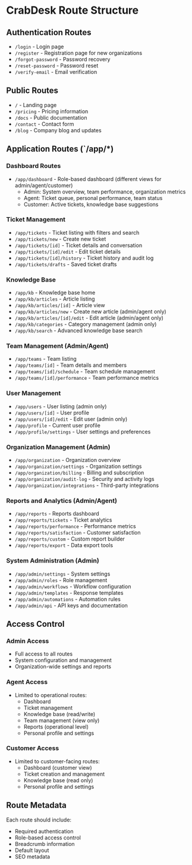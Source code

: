 # CrabDesk Route Structure

## Authentication Routes
- `/login` - Login page
- `/register` - Registration page for new organizations
- `/forgot-password` - Password recovery
- `/reset-password` - Password reset
- `/verify-email` - Email verification

## Public Routes
- `/` - Landing page
- `/pricing` - Pricing information
- `/docs` - Public documentation
- `/contact` - Contact form
- `/blog` - Company blog and updates

## Application Routes (`/app/*)

### Dashboard Routes
- `/app/dashboard` - Role-based dashboard (different views for admin/agent/customer)
  - Admin: System overview, team performance, organization metrics
  - Agent: Ticket queue, personal performance, team status
  - Customer: Active tickets, knowledge base suggestions

### Ticket Management
- `/app/tickets` - Ticket listing with filters and search
- `/app/tickets/new` - Create new ticket
- `/app/tickets/[id]` - Ticket details and conversation
- `/app/tickets/[id]/edit` - Edit ticket details
- `/app/tickets/[id]/history` - Ticket history and audit log
- `/app/tickets/drafts` - Saved ticket drafts

### Knowledge Base
- `/app/kb` - Knowledge base home
- `/app/kb/articles` - Article listing
- `/app/kb/articles/[id]` - Article view
- `/app/kb/articles/new` - Create new article (admin/agent only)
- `/app/kb/articles/[id]/edit` - Edit article (admin/agent only)
- `/app/kb/categories` - Category management (admin only)
- `/app/kb/search` - Advanced knowledge base search

### Team Management (Admin/Agent)
- `/app/teams` - Team listing
- `/app/teams/[id]` - Team details and members
- `/app/teams/[id]/schedule` - Team schedule management
- `/app/teams/[id]/performance` - Team performance metrics

### User Management
- `/app/users` - User listing (admin only)
- `/app/users/[id]` - User profile
- `/app/users/[id]/edit` - Edit user (admin only)
- `/app/profile` - Current user profile
- `/app/profile/settings` - User settings and preferences

### Organization Management (Admin)
- `/app/organization` - Organization overview
- `/app/organization/settings` - Organization settings
- `/app/organization/billing` - Billing and subscription
- `/app/organization/audit-log` - Security and activity logs
- `/app/organization/integrations` - Third-party integrations

### Reports and Analytics (Admin/Agent)
- `/app/reports` - Reports dashboard
- `/app/reports/tickets` - Ticket analytics
- `/app/reports/performance` - Performance metrics
- `/app/reports/satisfaction` - Customer satisfaction
- `/app/reports/custom` - Custom report builder
- `/app/reports/export` - Data export tools

### System Administration (Admin)
- `/app/admin/settings` - System settings
- `/app/admin/roles` - Role management
- `/app/admin/workflows` - Workflow configuration
- `/app/admin/templates` - Response templates
- `/app/admin/automations` - Automation rules
- `/app/admin/api` - API keys and documentation

## Access Control

### Admin Access
- Full access to all routes
- System configuration and management
- Organization-wide settings and reports

### Agent Access
- Limited to operational routes:
  - Dashboard
  - Ticket management
  - Knowledge base (read/write)
  - Team management (view only)
  - Reports (operational level)
  - Personal profile and settings

### Customer Access
- Limited to customer-facing routes:
  - Dashboard (customer view)
  - Ticket creation and management
  - Knowledge base (read only)
  - Personal profile and settings

## Route Metadata
Each route should include:
- Required authentication
- Role-based access control
- Breadcrumb information
- Default layout
- SEO metadata 